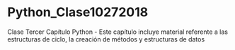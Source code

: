 # Python_Clase10272018
Clase Tercer Capítulo Python - Este capítulo incluye material referente a las estructuras de ciclo, la creación de métodos y estructuras de datos

